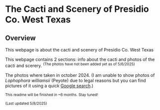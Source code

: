 # The Cacti and Scenery of Presidio Co. West Texas
## Overview
This webpage is about the cacti and scenery of Presidio Co. West Texas

This webpage contains 2 sections: info about the cacti and photos of the cacti and scerery. <sup>(The photos have not been added yet as of 5/6/2025)</sup>

The photos where taken in october 2024. (I am unable to show photos of *Lophophora williamsii* (Peyote) due to legal reasons but you can find pictures of it using a quick <a href="https://www.google.com/search?gs_ssp=eJzj4tDP1Tcws0iyMGD0Es3JL8gAoaJEhfLMnJzMxNzizEwAqcYLNg&q=lophophora+williamsii&rlz=1C1GCEU_enUS1160US1160&oq=lop&gs_lcrp=EgZjaHJvbWUqDAgBEC4YJxiABBiKBTIZCAAQRRg5GEMYRhiDARj5ARixAxiABBiKBTIMCAEQLhgnGIAEGIoFMg8IAhAAGEMYyQMYgAQYigUyDAgDEAAYQxiABBiKBTIZCAQQLhiDARivARjHARiSAxixAxiABBiOBTIKCAUQABixAxiABDINCAYQABiSAxiABBiKBTIHCAcQABiPAjIHCAgQABiPAjIHCAkQABiPAtIBCTM4MzJqMGoxNagCCLACAfEF06ec3qrmlPw&sourceid=chrome&ie=UTF-8">Google search</a>.)

<sub>This readme will be finished in ~6 months. Stay tuned!</sub>

<sub>(Last updated 5/8/2025)</sub>
